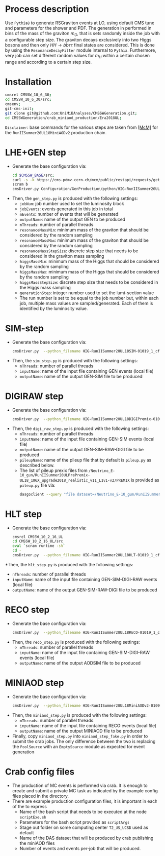 # Process description

Use `Pythia8` to generate RSGraviton events at LO, using default CMS tune and parameters for the shower and PDF. The generation in performed in bins of the mass of the graviton $`m_{G}`$, that is sets randomly inside the job with a configurable step size. The graviton decays exclusively into two Higgs bosons and then only $`HH\to bb\tau\tau`$ final states are considered. This is done by using the `ResonanceDecayFilter` module internal to `Pythia`. Furthermore, very job can set different random values for $`m_{H}`$ within a certain chosen range and according to a certain step size.

# Installation

```sh
cmsrel CMSSW_10_6_30;
cd CMSSW_10_6_30/src;
cmsenv;
git-cms-init;
git clone git@github.com:UniMiBAnalyses/CMSSWGeneration.git;
cd CMSSWGeneration/crab_miniaod_production/Era2018UL;
````

`Disclaimer`: base commands for the various steps are taken from [[McM]](https://cms-pdmv.cern.ch/mcm/) for the `RunIISummer20UL18MiniAODv2` production chain. 

# LHE+GEN step

* Generate the base configuration via:
  ```sh
  cd $CMSSW_BASE/src;
  curl -s -k https://cms-pdmv.cern.ch/mcm/public/restapi/requests/get_fragment/HIG-RunIISummer20UL18wmLHEGEN-01612 --retry 3 --create-dirs -o Configuration/GenProduction/python/HIG-RunIISummer20UL18wmLHEGEN-01612-fragment.py
  scram b 
  cmsDriver.py Configuration/GenProduction/python/HIG-RunIISummer20UL18wmLHEGEN-01612-fragment.py --python_filename HIG-RunIISummer20UL18wmLHEGEN-01612_1_cfg.py --eventcontent RAWSIM,LHE --customise Configuration/DataProcessing/Utils.addMonitoring --datatier GEN,LHE --fileout file:HIG-RunIISummer20UL18wmLHEGEN-01612.root --conditions 106X_upgrade2018_realistic_v4 --beamspot Realistic25ns13TeVEarly2018Collision --step LHE,GEN --geometry DB:Extended --era Run2_2018 --no_exec --mc -n 1;
  ```
* Then, the `gen_step.py` is produced with the following settings:
  * `jobNum`: job number used to set the luminosity block
  * `jobEvents`: events generated in this job in total
  * `nEvents`: number of events that will be generated
  * `outputName`: name of the output GEN to be produced
  * `nThreads`: number of parallel threads
  * `resonanceMassMin`: minimum mass of the graviton that should be considered by the random sampling
  * `resonanceMassMax`: minimum mass of the graviton that should be considered by the random sampling
  * `resonanceMassStepSize`: discrete step size that needs to be considered in the graviton mass sampling
  * `higgsMassMin`: minimum mass of the Higgs that should be considered by the random sampling
  * `higgsMassMax`: minimum mass of the Higgs that should be considered by the random sampling
  * `higgsMassStepSize`: discrete step size that needs to be considered in the Higgs mass sampling
  * `generationStep`: integer number used to set the lumi-section value
  * The run number is set to be equal to the job number but, within each job, multiple mass values are sampled/generated. Each of them is identified by the luminosity value.

# SIM-step

* Generate the base configuration via:
  ```sh
  cmsDriver.py  --python_filename HIG-RunIISummer20UL18SIM-01019_1_cfg.py --eventcontent RAWSIM --customise Configuration/DataProcessing/Utils.addMonitoring --datatier GEN-SIM --fileout file:HIG-RunIISummer20UL18SIM-01019.root --conditions 106X_upgrade2018_realistic_v11_L1v1 --beamspot Realistic25ns13TeVEarly2018Collision --step SIM --geometry DB:Extended --filein file:HIG-RunIISummer20UL18wmLHEGEN-01612.root --era Run2_2018 --runUnscheduled --no_exec --mc -n -1  
  ```
* Then, the `sim_step.py` is produced with the following settings:
  * `nThreads`: number of parallel threads
  * `inputName`: name of the input file containing GEN events (local file)
  * `outputName`: name of the output GEN-SIM file to be produced

# DIGIRAW step
* Generate the base configuration via:
  ```sh
  cmsDriver.py  --python_filename HIG-RunIISummer20UL18DIGIPremix-01000_1_cfg.py --eventcontent PREMIXRAW --customise Configuration/DataProcessing/Utils.addMonitoring --datatier GEN-SIM-DIGI --fileout file:HIG-RunIISummer20UL18DIGIPremix-01000.root --pileup_input "dbs:/Neutrino_E-10_gun/RunIISummer20ULPrePremix-UL18_106X_upgrade2018_realistic_v11_L1v1-v2/PREMIX" --conditions 106X_upgrade2018_realistic_v11_L1v1 --step DIGI,DATAMIX,L1,DIGI2RAW --procModifiers premix_stage2 --geometry DB:Extended --filein file:HIG-RunIISummer20UL18SIM-01019.root --datamix PreMix --era Run2_2018 --runUnscheduled --no_exec --mc -n $EVENTS || exit $? ;  
  ```
* Then, the `digi_raw_step.py` is produced with the following settings:
  * `nThreads`: number of parallel threads
  * `inputName`: name of the input file containing GEN-SIM events (local file)
  * `outputName`: name of the output GEN-SIM-RAW-DIGI file to be produced
  * `pileupName`: name of the pileup file that by default is `pileup.py` as described below.
  * The list of pileup prexix files from `/Neutrino_E-10_gun/RunIISummer20ULPrePremix-UL18_106X_upgrade2018_realistic_v11_L1v1-v2/PREMIX` is provided as `pileup.py` file via:
    ```sh
    dasgoclient --query "file dataset=/Neutrino_E-10_gun/RunIISummer20ULPrePremix-UL18_106X_upgrade2018_realistic_v11_L1v1-v2/PREMIX" > ../pileup.py
    ```

# HLT step

* Generate the base configuration via:
  ```sh
  cmsrel CMSSW_10_2_16_UL
  cd CMSSW_10_2_16_UL/src
  eval `scram runtime -sh`
  cd -
  cmsDriver.py  --python_filename HIG-RunIISummer20UL18HLT-01019_1_cfg.py --eventcontent RAWSIM --customise Configuration/DataProcessing/Utils.addMonitoring --datatier GEN-SIM-RAW --fileout file:HIG-RunIISummer20UL18HLT-01019.root --conditions 102X_upgrade2018_realistic_v15 --customise_commands 'process.source.bypassVersionCheck = cms.untracked.bool(True)' --step HLT:2018v32 --geometry DB:Extended --filein file:HIG-RunIISummer20UL18DIGIPremix-01000.root --era Run2_2018 --no_exec --mc -n 1 ;
  ```
*Then, the `hlt_step.py` is produced with the following settings:
  * `nThreads`: number of parallel threads
  * `inputName`: name of the input file containing GEN-SIM-DIGI-RAW events (local file)
  * `outputName`: name of the output GEN-SIM-RAW-DIGI file to be produced

# RECO step

* Generate the base configuration via:
  ```sh
  cmsDriver.py  --python_filename HIG-RunIISummer20UL18RECO-01019_1_cfg.py --eventcontent AODSIM --customise Configuration/DataProcessing/Utils.addMonitoring --datatier AODSIM --fileout file:HIG-RunIISummer20UL18RECO-01019.root --conditions 106X_upgrade2018_realistic_v11_L1v1 --step RAW2DIGI,L1Reco,RECO,RECOSIM,EI --geometry DB:Extended --filein file:HIG-RunIISummer20UL18HLT-01019.root --era Run2_2018 --runUnscheduled --no_exec --mc -n 1 ;
  ```
* Then, the `reco_step.py` is produced with the following settings:
  * `nThreads`: number of parallel threads
  * `inputName`: name of the input file containing GEN-SIM-DIGI-RAW events (local file)
  * `outputName`: name of the output AODSIM file to be produced

# MINIAOD step

* Generate the base configuration via:
  ```sh
  cmsDriver.py  --python_filename HIG-RunIISummer20UL18MiniAODv2-01090_1_cfg.py --eventcontent MINIAODSIM --customise Configuration/DataProcessing/Utils.addMonitoring --datatier MINIAODSIM --fileout file:HIG-RunIISummer20UL18MiniAODv2-01090.root --conditions 106X_upgrade2018_realistic_v16_L1v1 --step PAT --procModifiers run2_miniAOD_UL --geometry DB:Extended --filein "dbs:/GluGluToRadionToHHTo2B2Tau_M-250_TuneCP5_PSWeights_narrow_13TeV-madgraph-pythia8/RunIISummer20UL18RECO-106X_upgrade2018_realistic_v11_L1v1-v2/AODSIM" --era Run2_2018 --runUnscheduled --no_exec --mc -n 1;
  ```
* Then, the `miniaod_step.py` is produced with the following settings:
  * `nThreads`: number of parallel threads
  * `inputName`: name of the input file containing RECO events (local file)
  * `outputName`: name of the output MINIAOD file to be produced
* Finally, copy `miniaod_step.py` into `miniaod_step_fake.py` in order to submit the crab jobs. The only difference between the two is replacing the `PoolSource` with an `EmptySource` module as expected for event generation

# Crab config files

* The production of MC events is performed via crab. It is enough to create and submit a private MC task as indicated by the example config files placed in the directory.
* There are example production configuration files, it is important in each of the to express
  * Name of the bash script that needs to be executed at the node `scriptExe.sh`
  * Parameters for the bash script provided as `scriptArgs`
  * Stage out folder on some computing center `T2_US_UCSD` used as default
  * Name of the DAS dataset that will be produced by crab publishing the miniAOD files
  * Number of events and events per-job that will be produced.